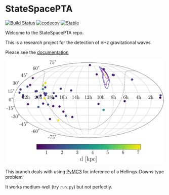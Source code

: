 # StateSpacePTA


[![Build Status](https://github.com/tomkimpson/StateSpacePTA/actions/workflows/run_test.yml/badge.svg?branch=main)](https://github.com/tomkimpson/StateSpacePTA/actions/workflows/run_test.yml?query=branch%3Amain)
[![codecov](https://codecov.io/gh/tomkimpson/StateSpacePTA/graph/badge.svg?token=F82TU3Y881)](https://codecov.io/gh/tomkimpson/StateSpacePTA)
[![Stable](https://img.shields.io/badge/docs-latest-blue)](https://tomkimpson.github.io/StateSpacePTA/)

Welcome to the StateSpacePTA repo.

This is a research project for the detection of nHz gravitational waves. 

Please see the [documentation](https://tomkimpson.github.io/StateSpacePTA/)

![image](data/images/pulsar_distribution.png)



This branch deals with using [PyMC3](https://www.pymc.io/welcome.html) for inference of a Hellings-Downs type problem


It works medium-well (try `run.py`) but not perfectly. 




